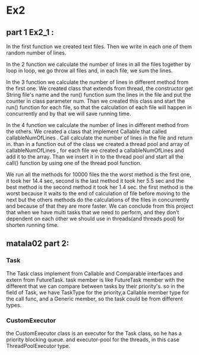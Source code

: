# Ex2
## part 1 Ex2_1 :
 In the first function we created text files. Then we write in each one of them random number of lines.
 
In the 2 function we calculate the number of lines in all the files together by loop in loop,
we go throw all files and, in each file, we sum the lines.

In the 3 function we calculate the number of lines in different method from the first one.
We created class that extends from thread, the constructor get String file's name and the run() function sum the lines in the file and put
the counter in class parameter num.
Than we created this class and start the run() function for each file, so that the calculation of each file
will happen in concurrently and by that we will save running time.

In the 4 function we calculate the number of lines in different method from the others. 
We created a class that implement Callable that called callableNumOfLines . 
Call  calculate the number of lines in the file and return in.
than in a function out of the class we created a thread pool and array of callableNumOfLines 
, for each file we created a callableNumOfLines  and add it to the array. 
Than we insert it in to the thread pool and start all the call() function by using one of the thread pool function.

We run all the methods for 10000 files the the worst method is the first one, 
it took her 14.4 sec, second is the last method it took her 5.5 sec and the best method is the second method it took her 1.4 sec.
the first method is the worst because it waits to the end of calculation of file before moving to the next
but the others methods do the calculations of the files in concurrently and because of that they are more faster. 
We can conclude from this project that when we have multi tasks that we need to perform,
and they don’t dependent on each other we should use in threads(and threads pool) for shorten running time.    

## matala02 part 2:
### Task
The Task class implement from Callable and Comparable interfaces and extern from FutureTask.
task member is like FutureTask member with the different that we can compare between tasks by their priority's.
so in the field of Task, we have TaskType for the priority,a Callable member type for the call func, and a Generic member, so the task could be from different types.
### CustomExecutor
the CustomExecutor class is an executor for the Task class, so he has a priority blocking queue. and executor-pool for the threads, in this case ThreadPoolExecutor type.

